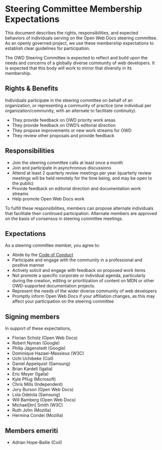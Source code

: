 # Steering Committee Membership Expectations

This document describes the rights, responsibilities, and expected behaviors of individuals serving on the Open Web Docs steering committee. As an openly governed project, we use these membership expectations to establish clear guidelines for participation.

The OWD Steering Committee is expected to reflect and build upon the needs and concerns of a globally diverse community of web developers. It is expected that this body will work to mirror that diversity in its membership.

## Rights & Benefits
Individuals participate in the steering committee on behalf of an organization, or representing a community of practice (one individual per organization/community, with an alternate to facilitate continuity).
- They provide feedback on OWD priority work areas
- They provide feedback on OWD’s editorial direction
- They propose improvements or new work streams for OWD
- They review other proposals and provide feedback

## Responsibilities
- Join the steering committee calls at least once a month
- Join and participate in asynchronous discussions
- Attend at least 2 quarterly review meetings per year (quarterly review meetings will be held remotely for the time being, and may be open to the public)
- Provide feedback on editorial direction and documentation work streams
- Help promote Open Web Docs work

To fulfill these responsibilities, members can propose alternate individuals that facilitate their continued participation. Alternate members are approved on the basis of consensus in steering committee meetings.

## Expectations
As a steering committee member, you agree to:
- Abide by the [Code of Conduct](https://github.com/openwebdocs/project/blob/main/code_of_conduct.md)
- Participate and engage with the community in a professional and positive manner
- Actively solicit and engage with feedback on proposed work items
- Not promote a specific corporate or individual agenda, particularly during the creation, editing or prioritization of content on MDN or other OWD-supported documentation projects.
- Represent the needs of the wider diverse community of web developers
- Promptly inform Open Web Docs if your affiliation changes, as this may affect your participation on the steering committee


## Signing members

In support of these expectations,

- Florian Scholz (Open Web Docs)
- Robert Nyman (Google)
- Philip Jägenstedt (Google)
- Dominique Hazael-Massieux (W3C)
- Uchi Uchibeke (Coil)
- Daniel Appelquist (Samsung)
- Brian Kardell (Igalia)
- Eric Meyer (Igalia)
- Kyle Pflug (Microsoft)
- Chris Mills (Independent)
- Jory Burson (Open Web Docs)
- Lola Odelola (Samsung)
- Will Bamberg (Open Web Docs)
- Michael[tm] Smith (W3C)
- Ruth John (Mozilla)
- Hermina Condei (Mozilla)

## Members emeriti

- Adrian Hope-Bailie (Coil)
